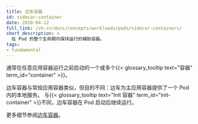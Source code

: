 ```yaml
---
title: 边车容器
id: sidecar-container
date: 2018-04-12
full_link: /zh-cn/docs/concepts/workloads/pods/sidecar-containers/
short_description: >
  在 Pod 的整个生命期内保持运行的辅助容器。
tags:
- fundamental
---
```


<!--
title: Sidecar Container
id: sidecar-container
date: 2018-04-12
full_link: 
short_description: >
  An auxilliary container that stays running throughout the lifecycle of a Pod.

full_link: /docs/concepts/workloads/pods/sidecar-containers/
tags:
- fundamental
-->

<!--
One or more {{< glossary_tooltip text="containers" term_id="container" >}} that are typically started before any app containers run.
-->
通常在任意应用容器运行之前启动的一个或多个{{< glossary_tooltip text="容器" term_id="container" >}}。

<!--more--> 

<!--
Sidecar containers are like regular app containers, but with a different purpose: 
the sidecar provides a Pod-local service to the main app container.
Unlike {{< glossary_tooltip text="init containers" term_id="init-container" >}}, sidecar containers
continue running after Pod startup.

Read [Sidecar containers](/docs/concepts/workloads/pods/sidecar-containers/) for more information.
-->
边车容器与常规应用容器类似，但目的不同：边车为主应用容器提供了一个 Pod 内的本地服务。
与{{< glossary_tooltip text="Init 容器" term_id="init-container" >}}不同，边车容器在 Pod 启动后继续运行。

更多细节参阅[边车容器](/zh-cn/docs/concepts/workloads/pods/sidecar-containers/)。
